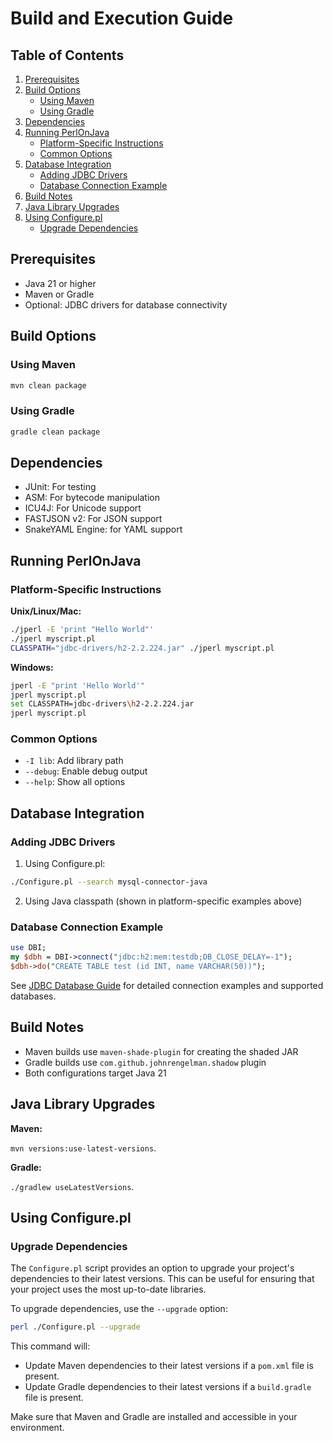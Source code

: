 # Build and Execution Guide

## Table of Contents
1. [Prerequisites](#prerequisites)
2. [Build Options](#build-options)
   - [Using Maven](#using-maven)
   - [Using Gradle](#using-gradle)
3. [Dependencies](#dependencies)
4. [Running PerlOnJava](#running-perlonjava)
   - [Platform-Specific Instructions](#platform-specific-instructions)
   - [Common Options](#common-options)
5. [Database Integration](#database-integration)
   - [Adding JDBC Drivers](#adding-jdbc-drivers)
   - [Database Connection Example](#database-connection-example)
6. [Build Notes](#build-notes)
7. [Java Library Upgrades](#java-library-upgrades)
8. [Using Configure.pl](#using-configurepl)
   - [Upgrade Dependencies](#upgrade-dependencies)

## Prerequisites
- Java 21 or higher
- Maven or Gradle
- Optional: JDBC drivers for database connectivity

## Build Options

### Using Maven
```bash
mvn clean package
```

### Using Gradle
```bash
gradle clean package
```

## Dependencies
- JUnit: For testing
- ASM: For bytecode manipulation
- ICU4J: For Unicode support
- FASTJSON v2: For JSON support
- SnakeYAML Engine: for YAML support

## Running PerlOnJava

### Platform-Specific Instructions

**Unix/Linux/Mac:**
```bash
./jperl -E 'print "Hello World"'
./jperl myscript.pl
CLASSPATH="jdbc-drivers/h2-2.2.224.jar" ./jperl myscript.pl
```

**Windows:**
```bash
jperl -E "print 'Hello World'"
jperl myscript.pl
set CLASSPATH=jdbc-drivers\h2-2.2.224.jar
jperl myscript.pl
```

### Common Options
- `-I lib`: Add library path
- `--debug`: Enable debug output
- `--help`: Show all options

## Database Integration

### Adding JDBC Drivers

1. Using Configure.pl:
```bash
./Configure.pl --search mysql-connector-java
```

2. Using Java classpath (shown in platform-specific examples above)

### Database Connection Example
```perl
use DBI;
my $dbh = DBI->connect("jdbc:h2:mem:testdb;DB_CLOSE_DELAY=-1");
$dbh->do("CREATE TABLE test (id INT, name VARCHAR(50))");
```

See [JDBC Database Guide](JDBC_GUIDE.md) for detailed connection examples and supported databases.

## Build Notes
- Maven builds use `maven-shade-plugin` for creating the shaded JAR
- Gradle builds use `com.github.johnrengelman.shadow` plugin
- Both configurations target Java 21

## Java Library Upgrades

**Maven:**

`mvn versions:use-latest-versions`.

**Gradle:**

`./gradlew useLatestVersions`.

## Using Configure.pl

### Upgrade Dependencies

The `Configure.pl` script provides an option to upgrade your project's dependencies to their latest versions. This can be useful for ensuring that your project uses the most up-to-date libraries.

To upgrade dependencies, use the `--upgrade` option:

```bash
perl ./Configure.pl --upgrade
```

This command will:
- Update Maven dependencies to their latest versions if a `pom.xml` file is present.
- Update Gradle dependencies to their latest versions if a `build.gradle` file is present.

Make sure that Maven and Gradle are installed and accessible in your environment.

